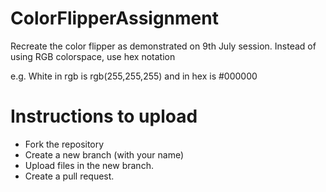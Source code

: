 # ColorFlipperAssignment

Recreate the color flipper as demonstrated on 9th July session.
Instead of using RGB colorspace, use hex notation

e.g.  White in rgb is rgb(255,255,255)  and in hex is #000000


# Instructions to upload

- Fork the repository
- Create a new branch (with your name)
- Upload files in the new branch.
- Create a pull request.

